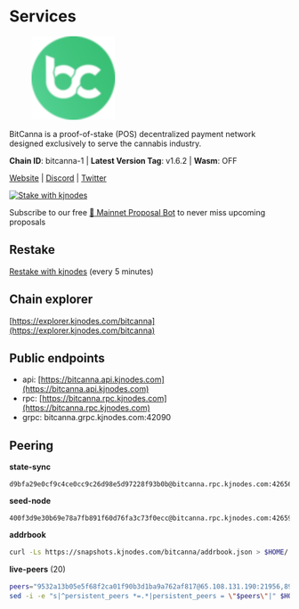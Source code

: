 # Services

<figure><img src="https://raw.githubusercontent.com/kj89/cosmos-images/main/logos/bitcanna.png" width="150" alt=""><figcaption></figcaption></figure>

BitCanna is a proof-of-stake (POS) decentralized payment network designed exclusively to serve the cannabis industry. 

**Chain ID**: bitcanna-1 | **Latest Version Tag**: v1.6.2 | **Wasm**: OFF

[Website](https://www.bitcanna.io) | [Discord](https://discord.gg/9AVrzaVQvs) | [Twitter](https://twitter.com/BitCannaGlobal)

[![Stake with kjnodes](https://i.ibb.co/cr44Q8j/button-stake-with-kjnodes.png)](https://restake.app/bitcanna/bcnavaloper1aym6s8eza7kjvnxuwxufrzccz6vqvgnsc47cc7)

Subscribe to our free [🤖 Mainnet Proposal Bot](https://t.me/kjnodes_proposal_bot) to never miss upcoming proposals

## Restake

[Restake with kjnodes](https://restake.app/bitcanna/bcnavaloper1aym6s8eza7kjvnxuwxufrzccz6vqvgnsc47cc7) (every 5 minutes)
## Chain explorer
[https://explorer.kjnodes.com/bitcanna](https://explorer.kjnodes.com/bitcanna)

## Public endpoints

* api: [https://bitcanna.api.kjnodes.com](https://bitcanna.api.kjnodes.com)
* rpc: [https://bitcanna.rpc.kjnodes.com](https://bitcanna.rpc.kjnodes.com)
* grpc: bitcanna.grpc.kjnodes.com:42090

## Peering

**state-sync**

```text
d9bfa29e0cf9c4ce0cc9c26d98e5d97228f93b0b@bitcanna.rpc.kjnodes.com:42656
```

**seed-node**

```text
400f3d9e30b69e78a7fb891f60d76fa3c73f0ecc@bitcanna.rpc.kjnodes.com:42659
```

**addrbook**
```bash
curl -Ls https://snapshots.kjnodes.com/bitcanna/addrbook.json > $HOME/.bcna/config/addrbook.json
```

**live-peers** (20)
```bash
peers="9532a13b05e5f68f2ca01f90b3d1ba9a762af817@65.108.131.190:21956,89757803f40da51678451735445ad40d5b15e059@169.155.168.66:26656,a7d96dc929824613315dcc1c90fee119f28cc51f@134.65.193.132:26656,d2247f7b919f0781c90ee61958d7044665a22d38@169.155.169.55:26656,dd4d3c0de38aa0575436c34c237b33bc0dda3ef2@142.132.158.93:13056,9428323a2f7d73dd45c72efdc147f1978e3aa449@45.143.196.110:13056,b212d5740b2e11e54f56b072dc13b6134650cfb5@169.155.168.54:26656,d9bfa29e0cf9c4ce0cc9c26d98e5d97228f93b0b@65.109.88.38:42656,845dc78ccd4e3509d0f00dd6151bcebc8dde0324@66.94.99.253:26656,c73f11f731e4a78df73123747d38bc3a9d4d036b@23.88.66.239:36656,a66bce0ddb49dcf60a5b83fd94a7bd4d0878f127@154.53.40.9:26656,a9f839c6e24221fb093f13ee41a0af842378fec5@94.130.12.22:26642,8fa7a04d55ca7d0ab70dc5cbc35d5cf26c5ecfb7@65.108.142.81:26682,8a210f1bcfc9015a7bc18dcc5add29c0dce3f2dc@135.181.173.65:26656,b15c0fade5fc0a354b4ac3fd9cdd8a716cddd24a@136.144.182.191:26656,bba10290da32f3cb41e15c3a192413666ce05cee@136.243.119.241:26656,66ed3885f2932912df2b04646d2c3d643467719b@212.227.115.165:26656,104d7ec9d84c8da66b97d50669b8ba58f1b60470@62.171.180.31:26656,48970472844c638389ba56bffd32b73d7b186de6@50.18.24.204:26656,320d0d38559140608b72a361db44b2a8f14bf0d1@107.181.229.154:16656"
sed -i -e "s|^persistent_peers *=.*|persistent_peers = \"$peers\"|" $HOME/.bcna/config/config.toml
```

